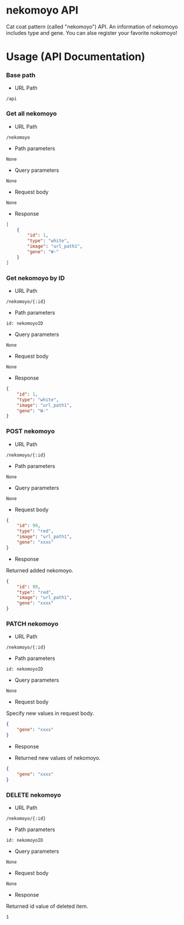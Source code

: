 # nekomoyo API

Cat coat pattern (called "nekomoyo") API.
An information of nekomoyo includes type and gene.
You can alse register your favorite nokomoyo!

# Usage (API Documentation)

### Base path

-   URL Path

```
/api
```

### Get all nekomoyo

-   URL Path

```
/nekomoyo
```

-   Path parameters

```
None
```

-   Query parameters

```
None
```

-   Request body

```
None
```

-   Response

```json
[
    {
        "id": 1,
        "type": "white",
        "image": "url_path1",
        "gene": "W-"
    }
]
```

### Get nekomoyo by ID

-   URL Path

```
/nekomoyo/{:id}
```

-   Path parameters

```
id: nekomoyoID
```

-   Query parameters

```
None
```

-   Request body

```
None
```

-   Response

```json
{
    "id": 1,
    "type": "white",
    "image": "url_path1",
    "gene": "W-"
}
```

### POST nekomoyo

-   URL Path

```
/nekomoyo/{:id}
```

-   Path parameters

```
None
```

-   Query parameters

```
None
```

-   Request body

```json
{
    "id": 99,
    "type": "red",
    "image": "url_path1",
    "gene": "xxxx"
}
```

-   Response

Returned added nekomoyo.

```json
{
    "id": 99,
    "type": "red",
    "image": "url_path1",
    "gene": "xxxx"
}
```

### PATCH nekomoyo

-   URL Path

```
/nekomoyo/{:id}
```

-   Path parameters

```
id: nekomoyoID
```

-   Query parameters

```
None
```

-   Request body

Specify new values in request body.

```json
{
    "gene": "xxxx"
}
```

-   Response

*   Returned new values of nekomoyo.

```json
{
    "gene": "xxxx"
}
```

### DELETE nekomoyo

-   URL Path

```
/nekomoyo/{:id}
```

-   Path parameters

```
id: nekomoyoID
```

-   Query parameters

```
None
```

-   Request body

```
None
```

-   Response

Returned id value of deleted item.

```
1
```
